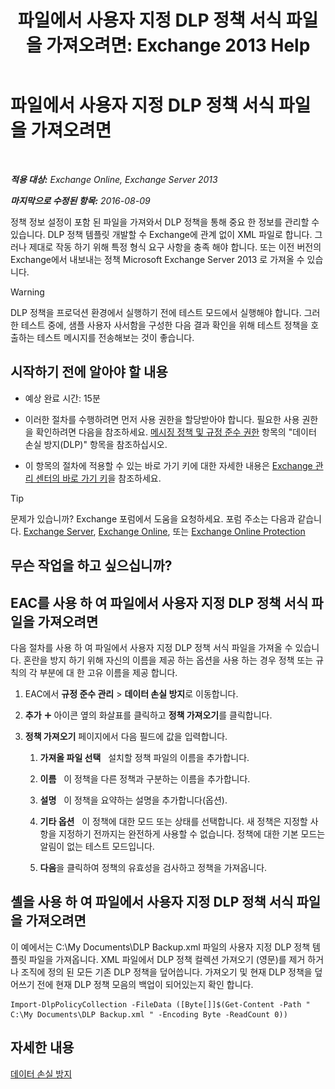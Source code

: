 ﻿---
title: '파일에서 사용자 지정 DLP 정책 서식 파일을 가져오려면: Exchange 2013 Help'
TOCTitle: 파일에서 사용자 지정 DLP 정책 서식 파일을 가져오려면
ms:assetid: 83f49dbd-f9b1-498e-b548-1529c5e1ccdb
ms:mtpsurl: https://technet.microsoft.com/ko-kr/library/JJ150531(v=EXCHG.150)
ms:contentKeyID: 50482293
ms.date: 05/22/2018
mtps_version: v=EXCHG.150
ms.translationtype: MT
---

# 파일에서 사용자 지정 DLP 정책 서식 파일을 가져오려면

 

_**적용 대상:** Exchange Online, Exchange Server 2013_

_**마지막으로 수정된 항목:** 2016-08-09_

정책 정보 설정이 포함 된 파일을 가져와서 DLP 정책을 통해 중요 한 정보를 관리할 수 있습니다. DLP 정책 템플릿 개발할 수 Exchange에 관계 없이 XML 파일로 합니다. 그러나 제대로 작동 하기 위해 특정 형식 요구 사항을 충족 해야 합니다. 또는 이전 버전의 Exchange에서 내보내는 정책 Microsoft Exchange Server 2013 로 가져올 수 있습니다.


> [!WARNING]
> DLP 정책을 프로덕션 환경에서 실행하기 전에 테스트 모드에서 실행해야 합니다. 그러한 테스트 중에, 샘플 사용자 사서함을 구성한 다음 결과 확인을 위해 테스트 정책을 호출하는 테스트 메시지를 전송해보는 것이 좋습니다.



## 시작하기 전에 알아야 할 내용

  - 예상 완료 시간: 15분

  - 이러한 절차를 수행하려면 먼저 사용 권한을 할당받아야 합니다. 필요한 사용 권한을 확인하려면 다음을 참조하세요. [메시징 정책 및 규정 준수 권한](messaging-policy-and-compliance-permissions-exchange-2013-help.md) 항목의 "데이터 손실 방지(DLP)" 항목을 참조하십시오.

  - 이 항목의 절차에 적용할 수 있는 바로 가기 키에 대한 자세한 내용은 [Exchange 관리 센터의 바로 가기 키](keyboard-shortcuts-in-the-exchange-admin-center-exchange-online-protection-help.md)을 참조하세요.


> [!TIP]
> 문제가 있습니까? Exchange 포럼에서 도움을 요청하세요. 포럼 주소는 다음과 같습니다. <A href="https://go.microsoft.com/fwlink/p/?linkid=60612">Exchange Server</A>, <A href="https://go.microsoft.com/fwlink/p/?linkid=267542">Exchange Online</A>, 또는 <A href="https://go.microsoft.com/fwlink/p/?linkid=285351">Exchange Online Protection</A>



## 무슨 작업을 하고 싶으십니까?

## EAC를 사용 하 여 파일에서 사용자 지정 DLP 정책 서식 파일을 가져오려면

다음 절차를 사용 하 여 파일에서 사용자 지정 DLP 정책 서식 파일을 가져올 수 있습니다. 혼란을 방지 하기 위해 자신의 이름을 제공 하는 옵션을 사용 하는 경우 정책 또는 규칙의 각 부분에 대 한 고유 이름을 제공 합니다.

1.  EAC에서 **규정 준수 관리** \> **데이터 손실 방지**로 이동합니다.

2.  **추가** ![아이콘 추가](images/JJ218640.c1e75329-d6d7-4073-a27d-498590bbb558(EXCHG.150).gif "아이콘 추가") 아이콘 옆의 화살표를 클릭하고 **정책 가져오기**를 클릭합니다.

3.  **정책 가져오기** 페이지에서 다음 필드에 값을 입력합니다.
    
    1.  **가져올 파일 선택**   설치할 정책 파일의 이름을 추가합니다.
    
    2.  **이름**   이 정책을 다른 정책과 구분하는 이름을 추가합니다.
    
    3.  **설명**   이 정책을 요약하는 설명을 추가합니다(옵션).
    
    4.  **기타 옵션**   이 정책에 대한 모드 또는 상태를 선택합니다. 새 정책은 지정할 사항을 지정하기 전까지는 완전하게 사용할 수 없습니다. 정책에 대한 기본 모드는 알림이 없는 테스트 모드입니다.
    
    5.  **다음**을 클릭하여 정책의 유효성을 검사하고 정책을 가져옵니다.

## 셸을 사용 하 여 파일에서 사용자 지정 DLP 정책 서식 파일을 가져오려면

이 예에서는 C:\\My Documents\\DLP Backup.xml 파일의 사용자 지정 DLP 정책 템플릿 파일을 가져옵니다. XML 파일에서 DLP 정책 컬렉션 가져오기 (영문)를 제거 하거나 조직에 정의 된 모든 기존 DLP 정책을 덮어씁니다. 가져오기 및 현재 DLP 정책을 덮어쓰기 전에 현재 DLP 정책 모음의 백업이 되어있는지 확인 합니다.

    Import-DlpPolicyCollection -FileData ([Byte[]]$(Get-Content -Path " C:\My Documents\DLP Backup.xml " -Encoding Byte -ReadCount 0))

## 자세한 내용

[데이터 손실 방지](technical-overview-of-dlp-data-loss-prevention-in-exchange.md)

